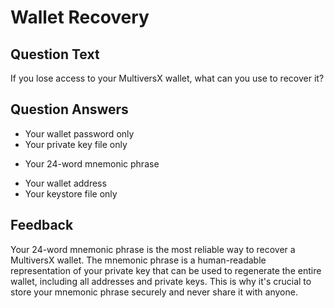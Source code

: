 # Wallet Recovery

## Question Text

If you lose access to your MultiversX wallet, what can you use to recover it?

## Question Answers

- Your wallet password only
- Your private key file only
+ Your 24-word mnemonic phrase
- Your wallet address
- Your keystore file only

## Feedback

Your 24-word mnemonic phrase is the most reliable way to recover a MultiversX wallet. The mnemonic phrase is a human-readable representation of your private key that can be used to regenerate the entire wallet, including all addresses and private keys. This is why it's crucial to store your mnemonic phrase securely and never share it with anyone.
